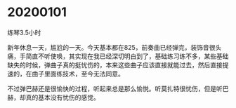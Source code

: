 # 20200101

练琴3.5小时

新年休息一天，尴尬的一天。今天基本都在825，前奏曲已经弹完，装饰音很头痛，手简直不听使唤，其实现在我已经深切明白到了，基础练习练不多，某些基础缺失的时候，弹曲子真的挺忧伤的，本来这些曲子应该直接就能过去，然后直接提速的，在曲子里面练技术，至今无法同意。

不过弹巴赫还是很愉快的过程，听起来总是那么愉悦。听莫扎特很忧伤，但是听巴赫，却真的基本没有忧伤的感觉。
